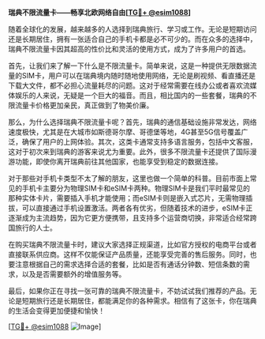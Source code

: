 **瑞典不限流量卡——畅享北欧网络自由[[TG💪+ @esim1088](https://t.me/s/esim1088)]**

随着全球化的发展，越来越多的人选择到瑞典旅行、学习或工作。无论是短期访问还是长期居住，拥有一张适合自己的手机卡都是必不可少的。而在众多的选择中，瑞典不限流量卡因其超高的性价比和灵活的使用方式，成为了许多用户的首选。

首先，让我们来了解一下什么是不限流量卡。简单来说，这是一种提供无限数据流量的SIM卡，用户可以在瑞典境内随时随地使用网络，无论是刷视频、看直播还是下载大文件，都不必担心流量耗尽的问题。这对于经常需要在线办公或者喜欢流媒体娱乐的人来说，无疑是一个巨大的福音。而且，相比国内的一些套餐，瑞典的不限流量卡价格更加亲民，真正做到了物美价廉。

那么，为什么选择瑞典不限流量卡呢？首先，瑞典的通信基础设施非常发达，网络速度极快，尤其是在大城市如斯德哥尔摩、哥德堡等地，4G甚至5G信号覆盖广泛，确保了用户的上网体验。其次，这类卡通常支持多语言服务，包括中文客服，这对于初次来到瑞典的游客来说尤为重要。此外，很多不限流量卡还提供了国际漫游功能，即使你离开瑞典前往其他国家，也能享受到稳定的数据连接。

对于那些对手机卡类型不太了解的朋友，这里也做一个简单的科普。目前市面上常见的手机卡主要分为物理SIM卡和eSIM卡两种。物理SIM卡是我们平时最常见的那种实体卡片，需要插入手机才能使用；而eSIM卡则是嵌入式芯片，无需物理插拔，可以直接通过手机设置激活。两者各有优劣，但随着技术的进步，eSIM卡正逐渐成为主流趋势，因为它更方便携带，且支持多个运营商切换，非常适合经常跨国旅行的人士。

在购买瑞典不限流量卡时，建议大家选择正规渠道，比如官方授权的电商平台或者直接联系供应商。这样不仅能保证产品质量，还能享受完善的售后服务。同时，也要注意根据自己的需求选择合适的套餐，比如是否有通话分钟数、短信条数的需求，以及是否需要额外的增值服务等。

最后，如果你正在寻找一张可靠的瑞典不限流量卡，不妨试试我们推荐的产品。无论是短期旅行还是长期居住，都能满足你的各种需求。相信有了这张卡，你在瑞典的生活会变得更加便捷和愉快！

[[TG💪+ @esim1088](https://t.me/s/esim1088) ![Image](https://i.postimg.cc/4NQfJmqS/Snipaste-2025-05-13-00-14-12.png)]